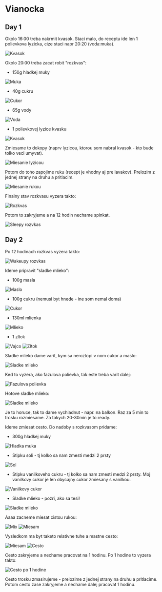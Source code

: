 # Vianocka

## Day 1

Okolo 16:00 treba nakrmit kvasok. Staci malo, do receptu ide len 1 polievkova lyzicka, cize staci napr 20:20 (voda:muka).

![Kvasok](vianocka_1.jpg)

Okolo 20:00 treba zacat robit "rozkvas":

* 150g hladkej muky

![Muka](vianocka_2.jpg)

* 40g cukru

![Cukor](vianocka_3.jpg)

* 65g vody

![Voda](vianocka_4.jpg)

* 1 polievkovej lyzice kvasku

![Kvasok](vianocka_5.jpg)

Zmiesame to dokopy (naprv lyzicou, ktorou som nabral kvasok - kto bude tolko veci umyvat).

![Miesanie lyzicou](vianocka_6.jpg)

Potom do toho zapojime ruku (recept je vhodny aj pre lavakov). Prelozim z jednej strany na druhu a pritlacim.

![Miesanie rukou](vianocka_7.jpg)

Finalny stav rozkvasu vyzera takto:

![Rozkvas](vianocka_8.jpg)

Potom to zakryjeme a na 12 hodin nechame spinkat.

![Sleepy rozvkas](vianocka_9.jpg)

## Day 2

Po 12 hodinach rozkvas vyzera takto:

![Wakeupy rozvkas](vianocka_10.jpg)

Ideme pripravit "sladke mlieko":

* 100g masla

![Maslo](vianocka_11.jpg)

* 100g cukru (nemusi byt hnede - ine som nemal doma)

![Cukor](vianocka_12.jpg)

* 130ml mlienka

![Mlieko](vianocka_13.jpg)

* 1 zltok

![Vajco](vianocka_14.jpg)
![Zltok](vianocka_15.jpg)

Sladke mlieko dame varit, kym sa neroztopi v nom cukor a maslo:

![Sladke mlieko](vianocka_16.jpg)

Ked to vyzera, ako fazulova polievka, tak este treba varit dalej:

![Fazulova polievka](vianocka_17.jpg)

Hotove sladke mlieko:

![Sladke mlieko](vianocka_18.jpg)

Je to horuce, tak to dame vychladnut - napr. na balkon. Raz za 5 min to trosku rozmiesame. Za takych 20-30min je to ready.

Ideme zmiesat cesto. Do nadoby s rozkvasom pridame:

* 300g hladkej muky

![Hladka muka](vianocka_19.jpg)

* Stipku soli - tj kolko sa nam zmesti medzi 2 prsty

![Sol](vianocka_20.jpg)

* Stipku vanilkoveho cukru - tj kolko sa nam zmesti medzi 2 prsty. Moj vanilkovy cukor je len obycajny cukor zmiesany s vanilkou.

![Vanilkovy cukor](vianocka_21.jpg)

* Sladke mlieko - pozri, ako sa tesi!

![Sladke mlieko](vianocka_22.jpg)

Aaaa zacneme miesat cistou rukou:

![Mix](vianocka_23.jpg)
![Miesam](vianocka_24.jpg)

Vysledkom ma byt taketo relativne tuhe a mastne cesto:

![Miesam](vianocka_25.jpg)
![Cesto](vianocka_26.jpg)

Cesto zakryjeme a nechame pracovat na 1 hodinu. Po 1 hodine to vyzera takto:

![Cesto po 1 hodine](vianocka_27.jpg)

Cesto trosku zmasirujeme - prelozime z jednej strany na druhu a pritlacime. Potom cesto zase zakryjeme a nechame dalej pracovat 1 hodinu.
